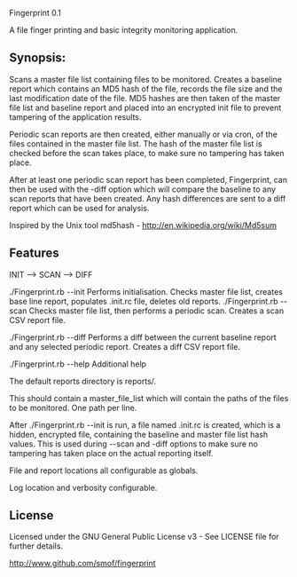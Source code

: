 Fingerprint 0.1

A file finger printing and basic integrity monitoring application.

Synopsis:
---------
Scans a master file list containing files to be monitored.  Creates a baseline report which contains an MD5 hash of the file, records the file size
and the last modification date of the file.  MD5 hashes are then taken of the master file list and baseline report and placed into an encrypted
init file to prevent tampering of the application results.

Periodic scan reports are then created, either manually or via cron, of the files contained in the master file list.  The hash of the master file
list is checked before the scan takes place, to make sure no tampering has taken place.

After at least one periodic scan report has been completed, Fingerprint, can then be used with the -diff option which will compare the baseline to 
any scan reports that have been created.  Any hash differences are sent to a diff report which can be used for analysis.

Inspired by the Unix tool md5hash - http://en.wikipedia.org/wiki/Md5sum

Features
--------

INIT --> SCAN --> DIFF

./Fingerprint.rb --init				Performs initialisation.  Checks master file list, creates base line report, populates .init.rc 						file, deletes old reports.
./Fingerprint.rb --scan				Checks master file list, then performs a periodic scan.  Creates a scan CSV report file.

./Fingerprint.rb --diff				Performs a diff between the current baseline report and any selected periodic report.  Creates a 							diff CSV report file.

./Fingerprint.rb --help				Additional help

The default reports directory is reports/.

This should contain a master_file_list which will contain the paths of the files to be monitored.  One path per line.

After ./Fingerprint.rb --init is run, a file named .init.rc is created, which is a hidden, encrypted file, containing the baseline and master file list hash values.  This is used during --scan and -diff options to make sure no tampering has taken place on the actual reporting itself.


File and report locations all configurable as globals.

Log location and verbosity configurable.

License
-------
Licensed under the GNU General Public License v3 - See LICENSE file for further details.

http://www.github.com/smof/fingerprint

